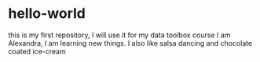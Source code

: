 hello-world
===========

this is my first repository, I will use it for my data toolbox course
I am Alexandra, I am learning new things. I also like salsa dancing and chocolate coated ice-cream
